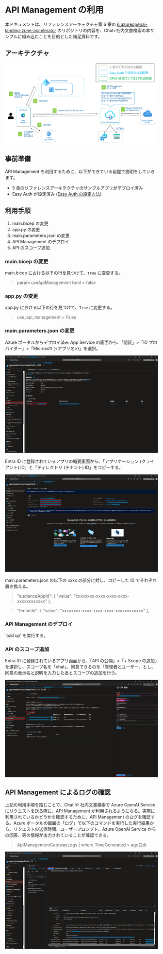 # API Management の利用

本ドキュメントは、リファレンスアーキテクチャ第 6 章の [6.azureopenai-landing-zone-accelerator](https://github.com/yus04/jp-azureopenai-samples/tree/main/6.azureopenai-landing-zone-accelerator) のリポジトリの内容を、Chat+社内文書検索の本サンプルに組み込むことを目的とした補足資料です。

## アーキテクチャ
![API Management を利用したアーキテクチャ](./assets/apim_arch.png)

## 事前準備
API Management を利用するために、以下ができている前提で説明をしていきます。
- 5 章のリファレンスアーキテクチャのサンプルアプリがデプロイ済み
- Easy Auth が設定済み ([Easy Auth の設定方法](https://learn.microsoft.com/ja-jp/azure/app-service/scenario-secure-app-authentication-app-service))

## 利用手順
1. main.bicep の変更
1. app.py の変更
1. main.parameters.json の変更
1. API Management のデプロイ
1. API のスコープ追加

### main.bicep の変更
main.bicep における以下の行を見つけて、`true` に変更する。
> param useApiManagement bool = false

### app.py の変更
app.py における以下の行を見つけて、`True` に変更する。
> use_api_management = False

### main.parameters.json の変更
Azure ポータルからデプロイ済み App Service の画面から、「認証」>「ID プロバイダー」>「Microsoft (<アプリ名>)」を選択。

![Entra ID アプリの ID 確認](./assets/apim_arch_deploy_step1.png)

Entra ID に登録されているアプリの概要画面から、「アプリケーション (クライアント) ID」と「ディレクトリ (テナント) ID」をコピーする。

![Entra ID アプリの ID 確認](./assets/apim_arch_deploy_step2.png)

main.parameters.json の以下の xxxx の部分に対し、コピーした ID でそれぞれ置き換える。
> "audienceAppId": {
    "value": "xxxxxxxx-xxxx-xxxx-xxxx-xxxxxxxxxxxx"
},

> "tenantId": {
    "value": "xxxxxxxx-xxxx-xxxx-xxxx-xxxxxxxxxxxx"
},

### API Management のデプロイ
`azd up' を実行する。

### API のスコープ追加
Entra ID に登録されているアプリ画面から、「API の公開」>「+ Scope の追加」を選択し、スコープ名を「chat」、同意できるのを「管理者とユーザー」とし、同意の表示名と説明を入力したあとスコープの追加を行う。

![API のスコープ追加](./assets/apim_arch_deploy_step3.png)

## API Management によるログの確認
上記の利用手順を踏むことで、Chat や 社内文書検索で Azure OpenAI Service にリクエストを送る際に、API Management が利用されるようになる。実際に利用されているかどうかを確認するために、API Management のログを確認する。Azure ポータルの画面の「ログ」で以下のコマンドを実行した実行結果から、リクエストの送信時間、ユーザープロンプト、Azure OpenAI Service からの回答、等の情報が出力されていることが確認できる。

> ApiManagementGatewayLogs | where TimeGenerated > ago(2d)

![APIM によるログの確認](./assets/apim_arch_deploy_step4.png)